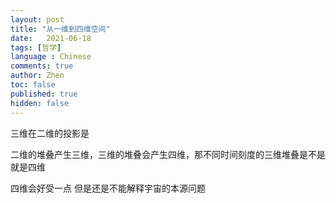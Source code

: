 ```yaml
---
layout: post
title: "从一维到四维空间"
date:   2021-06-18
tags: [哲学]
language : Chinese
comments: true
author: Zhen
toc: false
published: true
hidden: false
---
```



三维在二维的投影是

二维的堆叠产生三维，三维的堆叠会产生四维，那不同时间刻度的三维堆叠是不是就是四维

四维会好受一点 但是还是不能解释宇宙的本源问题
<!--stackedit_data:
eyJoaXN0b3J5IjpbLTE2MTM2MzEyODcsLTE2NTU1NTE5MjhdfQ
==
-->